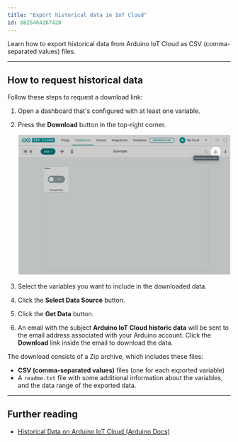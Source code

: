 ```yaml
---
title: "Export historical data in IoT Cloud"
id: 8825464267420
---
```


Learn how to export historical data from Arduino IoT Cloud as CSV (comma-separated values) files.

---

## How to request historical data

Follow these steps to request a download link:

1. Open a dashboard that's configured with at least one variable.

2. Press the **Download** button in the top-right corner.

   ![Download historic data button.](img/download-data.png)

3. Select the variables you want to include in the downloaded data.

4. Click the **Select Data Source** button.

5. Click the **Get Data** button.

6. An email with the subject **Arduino IoT Cloud historic data** will be sent to the email address associated with your Arduino account. Click the **Download** link inside the email to download the data.

The download consists of a Zip archive, which includes these files:

* **CSV (comma-separated values)** files (one for each exported variable)
* A `readme.txt` file with some additional information about the variables, and the data range of the exported data.

---

## Further reading

* [Historical Data on Arduino IoT Cloud (Arduino Docs)](https://docs.arduino.cc/arduino-cloud/features/iot-cloud-historical-data)
